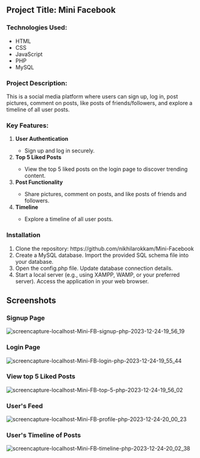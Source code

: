 ## Project Title: Mini Facebook 


### Technologies Used:
<ul>
  <li>HTML</li>
  <li>CSS</li>
  <li>JavaScript</li>
  <li>PHP</li>
  <li>MySQL</li>
</ul>

### Project Description:
This is a social media platform where users can sign up, log in, post pictures, comment on posts, like posts of friends/followers, and explore a timeline of all user posts.

### Key Features:
<ol>
  <li><b>User Authentication</b></li>
  <ul>
    <li>Sign up and log in securely.</li>
  </ul>
  <li><b>Top 5 Liked Posts</b></li>
  <ul>
    <li>View the top 5 liked posts on the login page to discover trending content.</li>
  </ul>
  <li><b>Post Functionality</b></li>
  <ul>
    <li>Share pictures, comment on posts, and like posts of friends and followers.</li>
  </ul>
  <li><b>Timeline</b></li>
  <ul>
    <li>Explore a timeline of all user posts.</li>
  </ul>
</ol>

### Installation
<ol>
  <li>Clone the repository: https://github.com/nikhilarokkam/Mini-Facebook</li>
  <li>Create a MySQL database. Import the provided SQL schema file into your database.</li>
  <li>Open the config.php file. Update database connection details.</li>
  <li>Start a local server (e.g., using XAMPP, WAMP, or your preferred server). Access the application in your web browser.</li>
</ol>

## Screenshots
### Signup Page
![screencapture-localhost-Mini-FB-signup-php-2023-12-24-19_56_19](https://github.com/nikhilarokkam/Mini-Facebook/assets/115566678/97c724f3-d094-4c68-8366-f59a30c984c3)
### Login Page
![screencapture-localhost-Mini-FB-login-php-2023-12-24-19_55_44](https://github.com/nikhilarokkam/Mini-Facebook/assets/115566678/a4af014f-0c0b-4a85-8091-ea79409ddefc)
### View top 5 Liked Posts
![screencapture-localhost-Mini-FB-top-5-php-2023-12-24-19_56_02](https://github.com/nikhilarokkam/Mini-Facebook/assets/115566678/ccb90b94-3a8b-4c17-95dc-b4c87438b3a4)
### User's Feed
![screencapture-localhost-Mini-FB-profile-php-2023-12-24-20_00_23](https://github.com/nikhilarokkam/Mini-Facebook/assets/115566678/23e9cd78-0527-4ef7-be36-996dfa3f4ebc)
### User's Timeline of Posts
![screencapture-localhost-Mini-FB-timeline-php-2023-12-24-20_02_38](https://github.com/nikhilarokkam/Mini-Facebook/assets/115566678/d5d15dd5-a1bd-43f7-ba10-621c38ba16ff)
